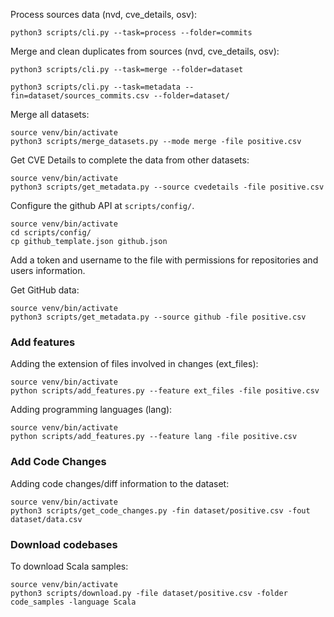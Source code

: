 Process sources data (nvd, cve_details, osv):

```
python3 scripts/cli.py --task=process --folder=commits
```

Merge and clean duplicates from sources (nvd, cve_details, osv):

```
python3 scripts/cli.py --task=merge --folder=dataset
```

```
python3 scripts/cli.py --task=metadata --fin=dataset/sources_commits.csv --folder=dataset/
```


Merge all datasets:
```
source venv/bin/activate
python3 scripts/merge_datasets.py --mode merge -file positive.csv
```

Get CVE Details to complete the data from other datasets:
```
source venv/bin/activate
python3 scripts/get_metadata.py --source cvedetails -file positive.csv
```

Configure the github API at `scripts/config/`. 
```
source venv/bin/activate
cd scripts/config/
cp github_template.json github.json
```

Add a token and username to the file with permissions for repositories and users information.

Get GitHub data: 
```
source venv/bin/activate
python3 scripts/get_metadata.py --source github -file positive.csv
```


### Add features

Adding the extension of files involved in changes (ext_files):
```
source venv/bin/activate
python scripts/add_features.py --feature ext_files -file positive.csv
```

Adding programming languages (lang):
```
source venv/bin/activate
python scripts/add_features.py --feature lang -file positive.csv
```

### Add Code Changes

Adding code changes/diff information to the dataset:
```
source venv/bin/activate
python3 scripts/get_code_changes.py -fin dataset/positive.csv -fout dataset/data.csv
```

### Download codebases

To download Scala samples:

```
source venv/bin/activate
python3 scripts/download.py -file dataset/positive.csv -folder code_samples -language Scala
```
